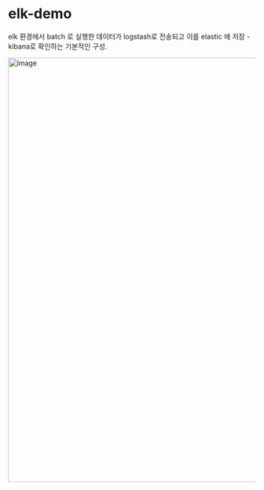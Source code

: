 # elk-demo

elk 환경에서 batch 로 실행한 데이터가 logstash로 전송되고 이를 elastic 에 저장 - kibana로 확인하는 기본적인 구성.

<img width="863" alt="image" src="https://user-images.githubusercontent.com/45115557/235416632-4006146b-2afc-4327-901d-8985e8e12ea0.png">
